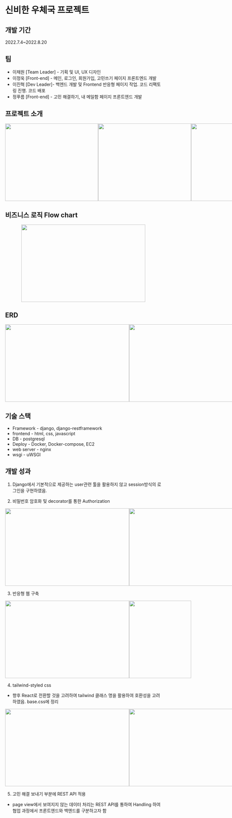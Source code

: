 # 신비한 우체국 프로젝트

## 개발 기간

2022.7.4~2022.8.20

## 팀

* 이채원 [Team Leader] - 기획 및 UI, UX 디자인
* 이정욱 [Front-end] - 메인, 로그인, 회원가입, 고민쓰기 페이지 프론트엔드 개발
* 이진혁 [Dev Leader]- 백엔드 개발 및 Frontend 반응형 페이지 작업. 코드 리팩토링 진행. 코드 배포
* 정푸름 [Front-end] - 고민 해결하기, 내 메일함 페이지 프론트엔드 개발

## 프로젝트 소개

<div style="display: flex; flex-direction: row;" align="center">
  <img src="https://user-images.githubusercontent.com/82345753/185723375-dc09d972-53c0-4f04-a0d9-833bf969b9a6.png" width="300" height="250"/>
  <img src="https://user-images.githubusercontent.com/82345753/185723416-6c4a7021-51db-49c3-8b17-06880d8aaa8d.png" width="300" height="250"/>
  <img src="https://user-images.githubusercontent.com/82345753/185723738-cb22474f-09ea-435e-ad86-3c68cc71674f.png" width="300" height="250"/>
</div>

## 비즈니스 로직 Flow chart

<div align="center">
  <img src="https://user-images.githubusercontent.com/82345753/185723946-70bb3764-a457-413d-8d45-eef1f48eeda8.png" width="400" height="250"/>
</div>

## ERD

<div style="display: flex; flex-direction: row;" align="center">
  <img src="https://user-images.githubusercontent.com/82345753/185724358-ff0c690a-c9c2-4de0-9259-bb55b8e99a92.png" width="400" height="250"/>
  <img src="https://user-images.githubusercontent.com/82345753/185724368-1ab0dd8e-2eb8-4524-a2be-8c70ea6627e3.png" width="400" height="250"/>
</div>

## 기술 스택

* Framework - django, django-restframework
* frontend - html, css, javascript
* DB - postgresql
* Deploy - Docker, Docker-compose, EC2
* web server - nginx
* wsgi - uWSGI

## 개발 성과

1. Django에서 기본적으로 제공하는 user관련 툴을 활용하지 않고 session방식의 로그인을 구현하였음.

2. 비밀번호 암호화 및 decorator를 통한 Authorization

<div style="display: flex; flex-direction: row;" align="center">
  <img src="https://user-images.githubusercontent.com/82345753/185731733-697766a7-4327-40ab-8422-a38597848639.png" width="400" height="250"/>
  <img src="https://user-images.githubusercontent.com/82345753/185731849-e71f1d77-189e-415d-b207-f07247ca61c8.png" width="400" height="250"/>
</div>

3. 반응형 웹 구축

<div style="display: flex; flex-direction: row;" align="center">
  <img src="https://user-images.githubusercontent.com/82345753/185731292-3418499b-4cea-4912-a6c4-de6e6c6db11e.png" width="400" height="250"/>
  <img src="https://user-images.githubusercontent.com/82345753/185731311-2b7c4b1f-c8bc-42e9-ba75-347d5e444bbb.png" width="200" height="250"/>
</div>

4. tailwind-styled css

  - 향후 React로 전환할 것을 고려하여 tailwind 클래스 명을 활용하여 호환성을 고려하였음. base.css에 정리

<div style="display: flex; flex-direction: row;" align="center">
  <img src="https://user-images.githubusercontent.com/82345753/185731457-0f717380-748e-4498-a9f9-546f21830e4b.png" width="400" height="250"/>
  <img src="https://user-images.githubusercontent.com/82345753/185731541-a26a2fe6-7d2e-4fb8-adba-87d8dbdb07ac.png" width="400" height="250"/>
</div>

5. 고민 해결 보내기 부분에 REST API 적용

  - page view에서 보여지지 않는 데이터 처리는 REST API를 통하여 Handling 하여 협업 과정에서 프론트엔드와 백엔드를 구분하고자 함
